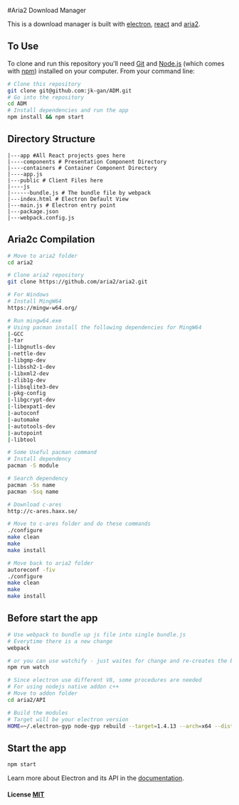#Aria2 Download Manager

This is a download manager is built with [electron](http://electron.atom.io), [react](https://facebook.github.io/react/) and [aria2](https://aria2.github.io).

## To Use

To clone and run this repository you'll need [Git](https://git-scm.com) and [Node.js](https://nodejs.org/en/download/) (which comes with [npm](http://npmjs.com)) installed on your computer. From your command line:

```bash
# Clone this repository
git clone git@github.com:jk-gan/ADM.git
# Go into the repository
cd ADM
# Install dependencies and run the app
npm install && npm start
```

## Directory Structure
```
|---app #All React projects goes here
|----components # Presentation Component Directory
|----containers # Container Component Directory
|----app.js
|---public # Client Files here
|----js
|------bundle.js # The bundle file by webpack
|---index.html # Electron Default View
|---main.js # Electron entry point
|---package.json
|---webpack.config.js
```

## Aria2c Compilation
```bash
# Move to aria2 folder
cd aria2

# Clone aria2 repository
git clone https://github.com/aria2/aria2.git

# For Windows
# Install MingW64
https://mingw-w64.org/

# Run mingw64.exe
# Using pacman install the following dependencies for MingW64
|-GCC
|-tar
|-libgnutls-dev
|-nettle-dev
|-libgmp-dev
|-libssh2-1-dev
|-libxml2-dev
|-zlib1g-dev
|-libsqlite3-dev
|-pkg-config
|-libgcrypt-dev
|-libexpat1-dev
|-autoconf
|-automake
|-autotools-dev
|-autopoint
|-libtool

# Some Useful pacman command
# Install dependency
pacman -S module

# Search dependency
pacman -Ss name
pacman -Ssq name

# Download c-ares
http://c-ares.haxx.se/

# Move to c-ares folder and do these commands
./configure
make clean
make
make install

# Move back to aria2 folder
autoreconf -fiv
./configure
make clean
make
make install
```

## Before start the app
```bash
# Use webpack to bundle up js file into single bundle.js
# Everytime there is a new change
webpack

# or you can use watchify - just waites for change and re-creates the bundle
npm run watch

# Since electron use different V8, some procedures are needed
# For using nodejs native addon c++
# Move to addon folder
cd aria2/API

# Build the modules
# Target will be your electron version
HOME=~/.electron-gyp node-gyp rebuild --target=1.4.13 --arch=x64 --dist-url=https://atom.io/download/atom-shell
```

## Start the app
```bash
npm start
```

Learn more about Electron and its API in the [documentation](http://electron.atom.io/docs/latest).

#### License [MIT](LICENSE.md)
